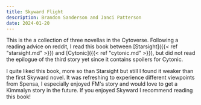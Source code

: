 ```yaml
---
title: Skyward Flight
description: Brandon Sanderson and Janci Patterson
date: 2024-01-20
---
```


This is the a collection of three novellas in the Cytoverse. Following a reading advice on reddit, I read this book between [Starsight]({{< ref "starsight.md" >}}) and [Cytonic]({{< ref "cytonic.md" >}}), but did not read the epilogue of the third story yet since it contains spoilers for Cytonic.

I quite liked this book, more so than Starsight but still I found it weaker than the first Skyward novel. It was refreshing to experience different viewpoints from Spensa, I especially enjoyed FM's story and would love to get a Kimmalyn story in the future. If you enjoyed Skyward I recommend reading this book!
